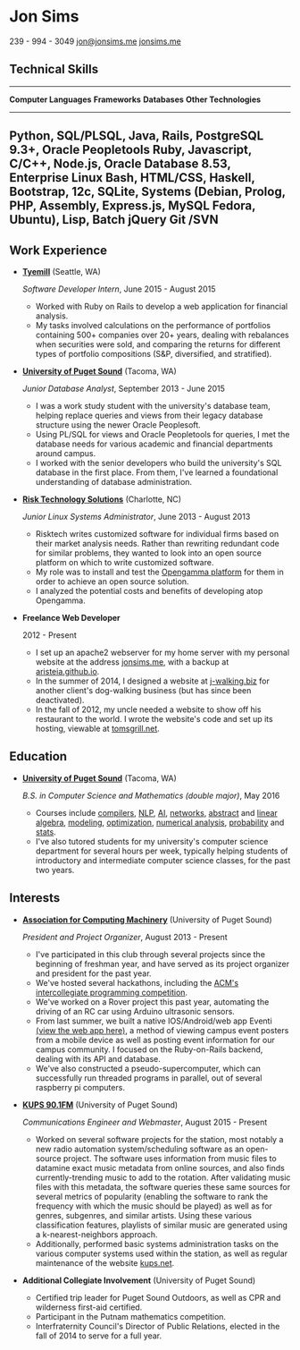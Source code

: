 Jon Sims
===============

239 - 994 - 3049
[jon@jonsims.me](mailto:jon@jonsims.me)
[jonsims.me](http://www.jonsims.me)

Technical Skills
----------------

----------------------------------------------------------------------------------------
**Computer Languages**       **Frameworks** **Databases**     **Other
                                                               Technologies**
---------------------------- -------------- ----------------- --------------------------
Python, SQL/PLSQL, Java,     Rails,         PostgreSQL 9.3+,  Oracle Peopletools
Ruby, Javascript, C/C++,     Node.js,       Oracle Database   8.53, Enterprise Linux
Bash, HTML/CSS, Haskell,     Bootstrap,     12c, SQLite,      Systems (Debian,
Prolog, PHP, Assembly,       Express.js,    MySQL             Fedora, Ubuntu),
Lisp, Batch                  jQuery                            Git /SVN
-----------------------------------------------------------------------------------------




Work Experience
---------------

*   **[Tyemill](http://www.tyemill.com/)** (Seattle, WA)

    *Software Developer Intern*, June 2015 - August 2015

    -   Worked with Ruby on Rails to develop a web application for financial analysis. 
    -   My tasks involved calculations on the performance of portfolios containing 500+ companies over 20+ years, dealing with rebalances when securities were sold, and comparing the returns for different types of portfolio compositions (S&P, diversified, and stratified).

*   **[University of Puget Sound](http://www.pugetsound.edu/)** (Tacoma, WA)

    *Junior Database Analyst*, September 2013 - June 2015

    -   I was a work study student with the university's database team, helping replace queries and views from their legacy database structure using the newer Oracle Peoplesoft.
    -   Using PL/SQL for views and Oracle Peopletools for queries, I met the database needs for various academic and financial departments around campus.
    -   I worked with the senior developers who build the university's SQL database in the first place. From them, I've learned a foundational understanding of database administration.

*   **[Risk Technology Solutions](http://www.risktechnologysolutions.com/)** (Charlotte, NC)

    *Junior Linux Systems Administrator*, June 2013 - August 2013

    -   Risktech writes customized software for individual firms based on their market analysis needs. Rather than rewriting redundant code for similar problems, they wanted to look into an open source platform on which to write customized software. 
    -   My role was to install and test the [Opengamma platform](https://github.com/OpenGamma/OG-Platform) for them in order to achieve an open source solution. 
    -   I analyzed the potential costs and benefits of developing atop Opengamma.

*   **Freelance Web Developer**

    2012 - Present

    -   I set up an apache2 webserver for my home server with my personal website at the address [jonsims.me](http://www.jonsims.me), with a backup at [aristeia.github.io](http://aristeia.github.io/).
    -   In the summer of 2014, I designed a website at [j-walking.biz]() for another client's dog-walking business (but has since been deactivated).
    -   In the fall of 2012, my uncle needed a website to show off his restaurant to the world. I wrote the website's code and set up its hosting, viewable at [tomsgrill.net](http://www.tomsgrill.net/).
    



Education
---------

*   **[University of Puget Sound](http://www.pugetsound.edu/)** (Tacoma, WA)

    *B.S. in Computer Science and Mathematics (double major)*, May 2016

    -   Courses include [compilers](/syllabi/cs481.pdf), [NLP](/syllabi/cs425.pdf), [AI](/syllabi/cs431.pdf), [networks](/syllabi/cs325.pdf), [abstract](/syllabi/math433.pdf) and [linear algebra](/syllabi/math290.pdf), [modeling](/syllabi/math471.pdf), [optimization](/syllabi/math335.pdf), [numerical analysis](/syllabi/math420.pdf), [probability](/syllabi/math375.pdf) and [stats](/syllabi/math376.pdf).
    -   I've also tutored students for my university's computer science department for several hours per week, typically helping students of introductory and intermediate computer science classes, for the past two years.


Interests
---------

*   **[Association for Computing Machinery](http://acm.pugetsound.edu)** (University of Puget Sound)

    *President and Project Organizer*, August 2013 - Present

    -   I've participated in this club through several projects since the beginning of freshman year, and have served as its project organizer and president for the past year.
    -   We've hosted several hackathons, including the [ACM's intercollegiate programming competition](http://mathcs.pugetsound.edu/acm-icpc/).
    -   We've worked on a Rover project this past year, automating the driving of an RC car using Arduino ultrasonic sensors.
    -   From last summer, we built a native IOS/Android/web app Eventi [(view the web app here)](http://eventi.pugetsound.edu/), a method of viewing campus event posters from a mobile device as well as posting event information for our campus community. I focused on the Ruby-on-Rails backend, dealing with its API and database.
    -   We've also constructed a pseudo-supercomputer, which can successfully run threaded programs in parallel, out of several raspberry pi computers. 

*   **[KUPS 90.1FM](http://www.kups.net/)** (University of Puget Sound)

    *Communications Engineer and Webmaster*, August 2015 - Present

    -   Worked on several software projects for the station, most notably a new radio automation system/scheduling software as an open-source project. The software uses information from music files to datamine exact music metadata from online sources, and also finds currently-trending music to add to the rotation. After validating music files with this metadata, the software queries these same sources for several metrics of popularity (enabling the software to rank the frequency with which the music should be played) as well as for genres, subgenres, and similar artists. Using these various classification features, playlists of similar music are generated using a k-nearest-neighbors approach.
    -   Additionally, performed basic systems administration tasks on the various computer systems used within the station, as well as regular maintenance of the website [kups.net](http://www.kups.net/).

*   **Additional Collegiate Involvement** (University of Puget Sound)

    -   Certified trip leader for Puget Sound Outdoors, as well as CPR and wilderness first-aid certified.
    -   Participant in the Putnam mathematics competition.
    -   Interfraternity Council's Director of Public Relations, elected in the fall of 2014 to serve for a full year.